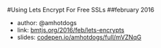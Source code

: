 #Using Lets Encrypt For Free SSLs
##february 2016

- author: @amhotdogs
- link: [bmtjs.org/2016/feb/lets-encrypts](http://bmtjs.org/2016/feb/lets-encrypts)
- slides: [codepen.io/amhotdogs/full/mVZNqG](http://codepen.io/amhotdogs/full/mVZNqG)